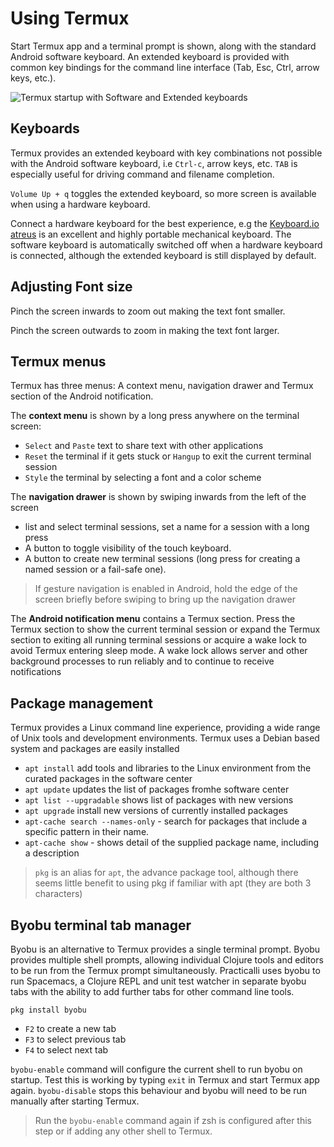 # Using Termux

Start Termux app and a terminal prompt is shown, along with the standard Android software keyboard.  An extended keyboard is provided with common key bindings for the command line interface (Tab, Esc, Ctrl, arrow keys, etc.).

![Termux startup with Software and Extended keyboards](https://raw.githubusercontent.com/practicalli/graphic-design/live/termux/termux-startup-tablet.jpeg)


## Keyboards

Termux provides an extended keyboard with key combinations not possible with the Android software keyboard, i.e `Ctrl-c`, arrow keys, etc.  `TAB` is especially useful for driving command and filename completion.

`Volume Up + q` toggles the extended keyboard, so more screen is available when using a hardware keyboard.

Connect a hardware keyboard for the best experience, e.g the [Keyboard.io atreus](https://shop.keyboard.io/products/keyboardio-atreus) is an excellent and highly portable mechanical keyboard. The software keyboard is automatically switched off when a hardware keyboard is connected, although the extended keyboard is still displayed by default.


## Adjusting Font size

Pinch the screen inwards to zoom out making the text font smaller.

Pinch the screen outwards to zoom in making the text font larger.


## Termux menus

Termux has three menus: A context menu, navigation drawer and Termux section of the Android notification.

The **context menu** is shown by a long press anywhere on the terminal screen:

* `Select` and `Paste` text to share text with other applications
* `Reset` the terminal if it gets stuck or `Hangup` to exit the current terminal session
* `Style` the terminal by selecting a font and a color scheme

The **navigation drawer** is shown by swiping inwards from the left of the screen

* list and select terminal sessions, set a name for a session with a long press
* A button to toggle visibility of the touch keyboard.
* A button to create new terminal sessions (long press for creating a named session or a fail-safe one).

> If gesture navigation is enabled in Android, hold the edge of the screen briefly before swiping to bring up the navigation drawer


The **Android notification menu** contains a Termux section. Press the Termux section to show the current terminal session or expand the Termux section to exiting all running terminal sessions or acquire a wake lock to avoid Termux entering sleep mode. A wake lock allows server and other background processes to run reliably and to continue to receive notifications


## Package management

Termux provides a Linux command line experience, providing a wide range of Unix tools and development environments.  Termux uses a Debian based system and packages are easily installed

* `apt install` add tools and libraries to the Linux environment from the curated packages in the software center
* `apt update` updates the list of packages fromhe software center
* `apt list --upgradable` shows list of packages with new versions
* `apt upgrade` install new versions of currently installed packages
* `apt-cache search --names-only` - search for packages that include a specific pattern in their name.
* `apt-cache show` - shows detail of the supplied package name, including a description

> `pkg` is an alias for `apt`, the advance package tool, although there seems little benefit to using pkg if familiar with apt (they are both 3 characters)



## Byobu terminal tab manager

Byobu is an alternative to Termux provides a single terminal prompt. Byobu provides multiple shell prompts, allowing individual Clojure tools and editors to be run from the Termux prompt simultaneously.  Practicalli uses byobu to run Spacemacs, a Clojure REPL and unit test watcher in separate byobu tabs with the ability to add further tabs for other command line tools.

```
pkg install byobu
```

* `F2` to create a new tab
* `F3` to select previous tab
* `F4` to select next tab

`byobu-enable` command will configure the current shell to run byobu on startup.  Test this is working by typing `exit` in Termux and start Termux app again. `byobu-disable` stops this behaviour and byobu will need to be run manually after starting Termux.

> Run the `byobu-enable` command again if zsh is configured after this step or if adding any other shell to Termux.
